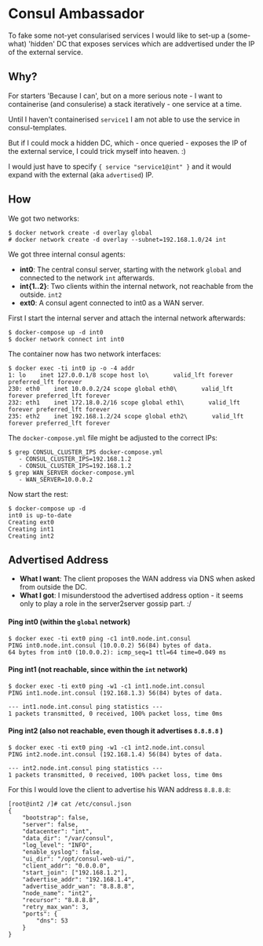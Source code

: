 # Consul Ambassador

To fake some not-yet consularised services I would like to set-up a (some-what) 'hidden' DC that exposes services which are addvertised under the IP of the external service.

## Why?

For starters 'Because I can', but on a more serious note - I want to containerise (and consulerise) a stack iteratively - one service at a time.

Until I haven't containerised `service1` I am not able to use the service in consul-templates.

But if I could mock a hidden DC, which - once queried - exposes the IP of the external service, I could trick myself into heaven. :)

I would just have to specify `{ service "service1@int" }` and it would expand with the external (aka `advertised`) IP.

## How

We got two networks:

```
$ docker network create -d overlay global
# docker network create -d overlay --subnet=192.168.1.0/24 int
```

We got three internal consul agents:

- **int0**: The central consul server, starting with the network `global` and connected to the network `int` afterwards.
- **int{1..2}**: Two clients within the internal network, not reachable from the outside. `int2` 
- **ext0**: A consul agent connected to int0 as a WAN server. 

First I start the internal server and attach the internal network afterwards:

```
$ docker-compose up -d int0
$ docker network connect int int0
```
The container now has two network interfaces:

```
$ docker exec -ti int0 ip -o -4 addr
1: lo    inet 127.0.0.1/8 scope host lo\       valid_lft forever preferred_lft forever
230: eth0    inet 10.0.0.2/24 scope global eth0\       valid_lft forever preferred_lft forever
232: eth1    inet 172.18.0.2/16 scope global eth1\       valid_lft forever preferred_lft forever
235: eth2    inet 192.168.1.2/24 scope global eth2\       valid_lft forever preferred_lft forever
```

The `docker-compose.yml` file might be adjusted to the correct IPs:

```
$ grep CONSUL_CLUSTER_IPS docker-compose.yml
   - CONSUL_CLUSTER_IPS=192.168.1.2
   - CONSUL_CLUSTER_IPS=192.168.1.2
$ grep WAN_SERVER docker-compose.yml
   - WAN_SERVER=10.0.0.2
```

Now start the rest:

```
$ docker-compose up -d
int0 is up-to-date
Creating ext0
Creating int1
Creating int2
```

## Advertised Address

- **What I want**: The client proposes the WAN address via DNS when asked from outside the DC.
- **What I got**: I misunderstood the advertised address option - it seems only to play a role in the server2server gossip part. :/

#### Ping int0 (within the `global` network)

```
$ docker exec -ti ext0 ping -c1 int0.node.int.consul
PING int0.node.int.consul (10.0.0.2) 56(84) bytes of data.
64 bytes from int0 (10.0.0.2): icmp_seq=1 ttl=64 time=0.049 ms
```

#### Ping int1 (not reachable, since within the `int` network)

```
$ docker exec -ti ext0 ping -w1 -c1 int1.node.int.consul
PING int1.node.int.consul (192.168.1.3) 56(84) bytes of data.

--- int1.node.int.consul ping statistics ---
1 packets transmitted, 0 received, 100% packet loss, time 0ms
```

#### Ping int2 (also not reachable, even though it advertises `8.8.8.8` )

```
$ docker exec -ti ext0 ping -w1 -c1 int2.node.int.consul
PING int2.node.int.consul (192.168.1.4) 56(84) bytes of data.

--- int2.node.int.consul ping statistics ---
1 packets transmitted, 0 received, 100% packet loss, time 0ms
```

For this I would love the client to advertise his WAN address `8.8.8.8`:

```
[root@int2 /]# cat /etc/consul.json
{
    "bootstrap": false,
    "server": false,
    "datacenter": "int",
    "data_dir": "/var/consul",
    "log_level": "INFO",
    "enable_syslog": false,
    "ui_dir": "/opt/consul-web-ui/",
    "client_addr": "0.0.0.0",
    "start_join": ["192.168.1.2"],
    "advertise_addr": "192.168.1.4",
    "advertise_addr_wan": "8.8.8.8",
    "node_name": "int2",
    "recursor": "8.8.8.8",
    "retry_max_wan": 3,
    "ports": {
        "dns": 53
    }
}
```